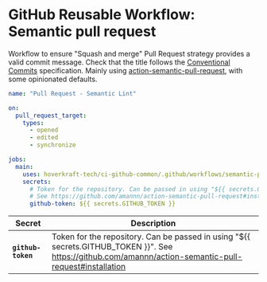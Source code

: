 <!-- start title -->

# GitHub Reusable Workflow: Semantic pull request

<!-- end title -->
<!-- start description -->

Workflow to ensure "Squash and merge" Pull Request strategy provides a valid commit message.
Check that the title follows the [Conventional Commits](https://www.conventionalcommits.org/en/v1.0.0/) specification.
Mainly using [action-semantic-pull-request](https://github.com/amannn/action-semantic-pull-request#installation), with some opinionated defaults.

<!-- end description -->
<!-- start contents -->
<!-- end contents -->
<!-- start usage -->

```yaml
name: "Pull Request - Semantic Lint"

on:
  pull_request_target:
    types:
      - opened
      - edited
      - synchronize

jobs:
  main:
    uses: hoverkraft-tech/ci-github-common/.github/workflows/semantic-pull-request.yml@0.3.4
    secrets:
      # Token for the repository. Can be passed in using "${{ secrets.GITHUB_TOKEN }}".
      # See https://github.com/amannn/action-semantic-pull-request#installation
      github-token: ${{ secrets.GITHUB_TOKEN }}
```

<!-- end usage -->
<!-- start secrets -->

| **Secret**                    | **Description**                                                                                                                                         |
| ----------------------------- | ------------------------------------------------------------------------------------------------------------------------------------------------------- |
| **<code>github-token</code>** | Token for the repository. Can be passed in using "${{ secrets.GITHUB_TOKEN }}". See https://github.com/amannn/action-semantic-pull-request#installation |

<!-- end secrets -->
<!-- start inputs -->

<!-- end inputs -->

<!-- start outputs -->
<!-- end outputs -->
<!-- start [.github/ghadocs/examples/] -->
<!-- end [.github/ghadocs/examples/] -->
